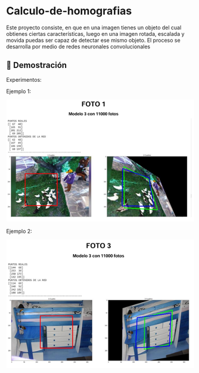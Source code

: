 # Calculo-de-homografias
Este proyecto consiste, en que en una imagen  tienes un objeto del cual obtienes ciertas características, luego en  una imagen rotada, escalada y movida puedas ser capaz de  detectar ese mismo objeto. El proceso se desarrolla por medio de  redes neuronales convolucionales

## 🎥 Demostración

Experimentos:

Ejemplo 1:

![Homografia 1](homografias/homografia1.png)

Ejemplo 2:

![Homografia 2](homografias/homografia2.png)
